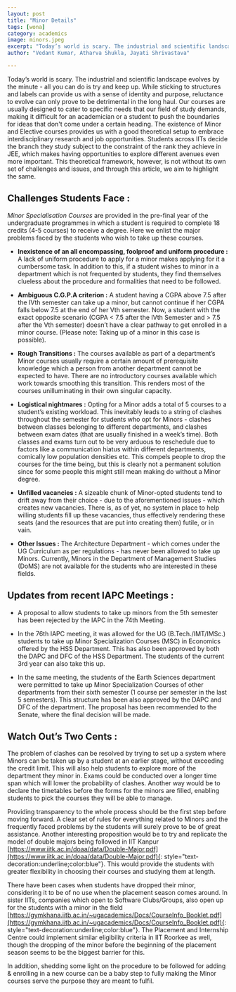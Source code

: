 ```yaml
---
layout: post
title: "Minor Details"
tags: [wona]
category: academics
image: minors.jpeg
excerpt: "Today’s world is scary. The industrial and scientific landscape evolves by the minute - all you can do is try and keep up. While sticking to structures and labels can provide us with a sense of identity and purpose, reluctance to evolve can only prove to be detrimental in the long haul."
author: "Vedant Kumar, Atharva Shukla, Jayati Shrivastava"

---
```


Today’s world is scary. The industrial and scientific landscape evolves by the minute - all you can do is try and keep up. While sticking to structures and labels can provide us with a sense of identity and purpose, reluctance to evolve can only prove to be detrimental in the long haul. Our courses are usually designed to cater to specific needs that our field of study demands, making it difficult for an academician or a student to push the boundaries for ideas that don't come under a certain heading. The existence of Minor and Elective courses provides us with a good theoretical setup to embrace interdisciplinary research and job opportunities. Students across IITs decide the branch they study subject to the constraint of the rank they achieve in JEE, which makes having opportunities to explore different avenues even more important. This theoretical framework, however, is not without its own set of challenges and issues, and through this article, we aim to highlight the same. 

## Challenges Students Face : 

*Minor Specialisation Courses* are provided in the pre-final year of the undergraduate programmes in which a student is required to complete 18 credits (4-5 courses) to receive a degree. Here we enlist the major problems faced by the students who wish to take up these courses.

* **Inexistence of an all encompassing, foolproof and uniform procedure :** A lack of uniform procedure to apply for a minor makes applying for it a cumbersome task. In addition to this, if a student wishes to minor in a department which is not frequented by students, they find themselves clueless about the procedure and formalities that need to be followed. 

* **Ambiguous C.G.P.A criterion :** A student having a CGPA above 7.5 after the IVth semester can take up a minor, but cannot continue if her CGPA falls below 7.5 at the end of her Vth semester. Now, a student with the exact opposite scenario (CGPA < 7.5 after the IVth Semester and > 7.5 after the Vth semester) doesn’t have a clear pathway to get enrolled in a minor course.  (Please note: Taking up of a minor in this case is possible).

* **Rough Transitions :** The courses available as part of a department’s Minor courses usually require a certain amount of prerequisite knowledge which a person from another department cannot be expected to have. There are no introductory courses available which work towards smoothing this transition. This renders most of the courses unilluminating in their own singular capacity. 

* **Logistical nightmares :** Opting for a Minor adds a total of 5 courses to a student’s existing workload. This inevitably leads to a string of clashes throughout the semester for students who opt for Minors - clashes between classes belonging to different departments, and clashes between exam dates (that are usually finished in a week’s time). Both classes and exams turn out to be very arduous to reschedule due to factors like a communication hiatus within different departments, comically low population densities etc. This compels people to drop the courses for the time being, but this is clearly not a permanent solution since for some people this might still mean making do without a Minor degree.

* **Unfilled vacancies :** A sizeable chunk of Minor-opted students tend to drift away from their choice - due to the aforementioned issues -  which creates new vacancies. There is, as of yet, no system in place to help willing students fill up these vacancies, thus effectively rendering these seats (and the resources that are put into creating them) futile, or in vain.

* **Other Issues :** The Architecture Department - which comes under the UG Curriculum as per regulations - has never been allowed to take up Minors. Currently, Minors in the Department of Management Studies (DoMS) are not available for the students who are interested in these fields.

## Updates from recent IAPC Meetings :

* A proposal to allow students to take up minors from the 5th semester has been rejected by the IAPC in the 74th Meeting.

* In the 76th IAPC meeting, it was allowed for the UG (B.Tech./IMT/IMSc.) students to take up Minor Specialization Courses (MSC) in Economics offered by the HSS Department. This has also been approved by both the DAPC and DFC of the HSS Department. The students of the current 3rd year can also take this up.

* In the same meeting, the students of the Earth Sciences department were permitted to take up Minor Specialization Courses of other departments from their sixth semester (1 course per semester in the last 5 semesters). This structure has been also approved by the DAPC and DFC of the department. The proposal has been recommended to the Senate, where the final decision will be made.


## Watch Out’s Two Cents :

The problem of clashes can be resolved by trying to set up a system where Minors can be taken up by a student at an earlier stage, without exceeding the credit limit. This will also help students to explore more of the department they minor in. Exams could be conducted over a longer time span which will lower the probability of clashes. Another way would be to declare the timetables before the forms for the minors are filled, enabling students to pick the courses they will be able to manage. 

Providing transparency to the whole process should be the first step before moving forward. A clear set of rules for everything related to Minors and the frequently faced problems by the students will surely prove to be of great assistance. Another interesting proposition would be to try and replicate the model of double majors being followed in IIT Kanpur [https://www.iitk.ac.in/doaa/data/Double-Major.pdf](https://www.iitk.ac.in/doaa/data/Double-Major.pdf){: style="text-decoration:underline;color:blue"}. This would provide the students with greater flexibility in choosing their courses and studying them at length. 

There have been cases when students have dropped their minor, considering it to be of no use when the placement season comes around. In sister IITs, companies which open to Software Clubs/Groups, also open up for the students with a minor in the field [https://gymkhana.iitb.ac.in/~ugacademics/Docs/CourseInfo_Booklet.pdf](https://gymkhana.iitb.ac.in/~ugacademics/Docs/CourseInfo_Booklet.pdf){: style="text-decoration:underline;color:blue"}.
 The Placement and Internship Centre could implement similar eligibility criteria in IIT Roorkee as well, though the dropping of the minor before the beginning of the placement season seems to be the biggest barrier for this.

In addition, shedding some light on the procedure to be followed for adding & enrolling in a new course can be a baby step to fully making the Minor courses serve the purpose they are meant to fulfil. 

